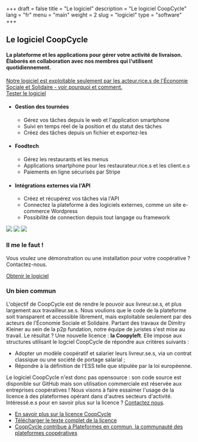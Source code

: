 +++
draft = false
title = "Le logiciel"
description = "Le logiciel CoopCycle"
lang = "fr"
menu = "main"
weight = 2
slug = "logiciel"
type = "software"
+++

<div class="row justify-content-center banner">
    <div class="col-md-10 col-md-offset-1 text-center">
        <h2 class="h2">Le logiciel CoopCycle</h2>
        <h4 class="h4">La plateforme et les applications pour gérer votre activité de livraison. Élaborés en collaboration avec nos membres qui l'utilisent quotidiennement.</h4>
        <a class="text-small know-more" href="#digital-common">Notre logiciel est exploitable seulement par les acteur.rice.s de l'Économie Sociale et Solidaire - voir pourquoi et comment.</a>
    </div>
</div>

<div class="text-center">
    <a target="_blank" href="https://demo.coopcycle.org/fr/" class="btn btn-big text-big">Tester le logiciel</a>
</div>

<div class="row justify-content-center banner">
    <ul class="nav">
        <li class="col-md-4 active" data-toggle="tab" data-target="#fleet">
            <div class="feature-group">
                <h4 class="h4">Gestion des tournées</h4>
                <ul class="list-features">
                    <li class="list-features--el">Gérez vos tâches depuis le web et l'application smartphone</li>
                    <li class="list-features--el">Suivi en temps réel de la position et du statut des tâches</li>
                    <li class="list-features--el">Créez des tâches depuis un fichier et exportez-les</li>
                </ul>
            </div>
        </li>
        <li class="col-md-4" data-toggle="tab" data-target="#foodtech" >
            <div class="feature-group">
                <h4 class="h4">Foodtech</h4>
                <ul class="list-features">
                    <li class="list-features--el">Gérez les restaurants et les menus</li>
                    <li class="list-features--el">Applications smartphone pour les restaurateur.rice.s et les client.e.s</li>
                    <li class="list-features--el">Paiements en ligne sécurisés par Stripe</li>
                </ul>
            </div>
        </li>
        <li class="col-md-4" data-toggle="tab" data-target="#api" >
            <div class="feature-group">
                <h4 class="h4">Intégrations externes via l'API</h4>
                <ul class="list-features">
                    <li class="list-features--el">Créez et récupérez vos tâches via l'API</li>
                    <li class="list-features--el">Connectez la plateforme à des logiciels externes, comme un site e-commerce Wordpress</li>
                    <li class="list-features--el">Possibilité de connection depuis tout langage ou framework</li>
                </ul>
            </div>
        </li>
    </ul>
    <div class="tab-content col-md-12">
        <img id="fleet" class="tab-pane active" src="/images/dispatch.jpg">
        <img id="foodtech" class="tab-pane" src="/images/foodtech.jpg">
        <img id="api" class="tab-pane" src="/images/fleurs-dici.jpg">
    </div>
</div>

<div class="row justify-content-center banner">
    <div class="col-md-10 col-md-offset-1 text-center">
        <h3 class="h3">Il me le faut !</h3>
        <p>
            Vous voulez une démonstration ou une installation pour votre coopérative ? Contactez-nous.<br>
        </p>
        <div class="text-center">
          <a target="_blank" href="mailto:contact@coopcycle.org" class="btn btn-big text-big">Obtenir le logiciel</a>
        </div>
    </div>
</div>


<div id="digital-common" class="row justify-content-center banner">
    <div class="col-md-10 col-md-offset-1 text-center">
        <h3 class="h3">Un bien commun</h3>
    </div>
    <div class="col-md-8 col-md-offset-2">
        <div class="row">
            <p>
                  <span>L'objectif de CoopCycle est de rendre le pouvoir aux livreur.se.s, et plus largement aux travailleur.se.s. Nous voulions que le code de la plateforme soit transparent et accessible librement, mais exploitable seulement par des acteurs de l'Économie Sociale et Solidaire. Partant des travaux de Dimitry Kleiner au sein de la p2p fundation, notre équipe de juristes s'est mise au travail. Le résultat ? Une nouvelle licence : <strong>la Coopyleft</strong>. Elle impose aux structures utilisant le logciel CoopCycle de répondre aux critères suivants :</span>
                <ul>
                    <li>
                        Adopter un modèle coopératif et salarier leurs livreur.se.s, via un contrat classique ou une société de portage salarial ;
                    </li>
                    <li>
                        Répondre à la définition de l'ESS telle que stipulée par la loi européenne.
                    </li>
                </ul>
            </p>
            <p>
            <span>Le logiciel CoopCycle n'est donc pas opensource : son code source est disponible sur GitHub mais son utilisation commerciale est réservée aux entreprises coopératives ! Nous visons à faire essaimer l'usage de la licence à des plateformes opérant dans d'autres secteurs d'activité. Intéressé.e.s pour en savoir plus sur la licence ? <a href="mailto:contact@coopcycle.org">Contactez nous</a>.</span>
                <ul>
                    <li>
                        <a target="_blank" href="https://blogs.mediapart.fr/coopcycle/blog/170418/comment-proteger-le-logiciel-ouvert-coopcycle-de-la-predation-capitaliste" class="know-more">En savoir plus sur la licence CoopCycle</a>
                    </li>
                    <li>
                        <a target="_blank" href="https://wiki.coopcycle.org/fr:licenseen" class="know-more">Télécharger le texte complet de la licence</a><br>
                    </li>
                    <li>
                        <a target="_blank" href="https://coopdescommuns.org/fr/plateformes-en-communs/" class="know-more">CoopCycle contribue à Plateformes en commun, la communauté des plateformes coopératives</a><br>
                    </li>
                </ul>
            </p>
        </div>
    </div>
</div>
